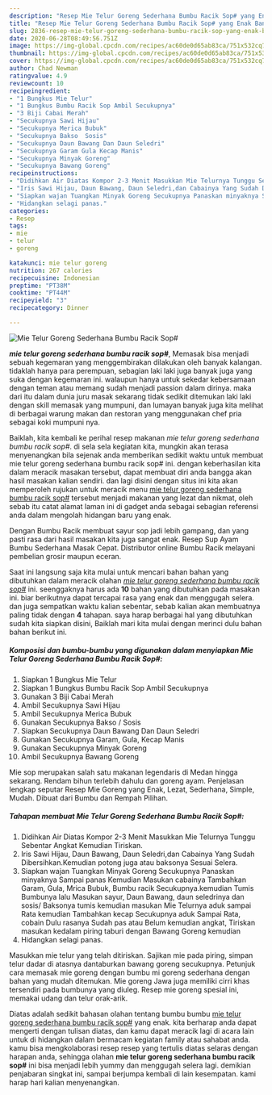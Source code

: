 ```yaml
---
description: "Resep Mie Telur Goreng Sederhana Bumbu Racik Sop# yang Enak Banget"
title: "Resep Mie Telur Goreng Sederhana Bumbu Racik Sop# yang Enak Banget"
slug: 2836-resep-mie-telur-goreng-sederhana-bumbu-racik-sop-yang-enak-banget
date: 2020-06-28T08:49:56.751Z
image: https://img-global.cpcdn.com/recipes/ac60de0d65ab83ca/751x532cq70/mie-telur-goreng-sederhana-bumbu-racik-sop-foto-resep-utama.jpg
thumbnail: https://img-global.cpcdn.com/recipes/ac60de0d65ab83ca/751x532cq70/mie-telur-goreng-sederhana-bumbu-racik-sop-foto-resep-utama.jpg
cover: https://img-global.cpcdn.com/recipes/ac60de0d65ab83ca/751x532cq70/mie-telur-goreng-sederhana-bumbu-racik-sop-foto-resep-utama.jpg
author: Chad Newman
ratingvalue: 4.9
reviewcount: 10
recipeingredient:
- "1 Bungkus Mie Telur"
- "1 Bungkus Bumbu Racik Sop Ambil Secukupnya"
- "3 Biji Cabai Merah"
- "Secukupnya Sawi Hijau"
- "Secukupnya Merica Bubuk"
- "Secukupnya Bakso  Sosis"
- "Secukupnya Daun Bawang Dan Daun Seledri"
- "Secukupnya Garam Gula Kecap Manis"
- "Secukupnya Minyak Goreng"
- "Secukupnya Bawang Goreng"
recipeinstructions:
- "Didihkan Air Diatas Kompor 2-3 Menit Masukkan Mie Telurnya Tunggu Sebentar Angkat Kemudian Tiriskan."
- "Iris Sawi Hijau, Daun Bawang, Daun Seledri,dan Cabainya Yang Sudah Dibersihkan.Kemudian potong juga atau baksonya Sesuai Selera."
- "Siapkan wajan Tuangkan Minyak Goreng Secukupnya Panaskan minyaknya Sampai panas Kemudian Masukan cabainya Tambahkan Garam, Gula, Mrica Bubuk, Bumbu racik Secukupnya.kemudian Tumis Bumbunya lalu Masukan sayur, Daun Bawang, daun seledrinya dan sosis/ Baksonya tumis kemudian masukan Mie Telurnya aduk sampai Rata kemudian Tambahkan kecap Secukupnya aduk Sampai Rata, cobain Dulu rasanya Sudah pas atau Belum kemudian angkat, Tiriskan masukan kedalam piring taburi dengan Bawang Goreng kemudian"
- "Hidangkan selagi panas."
categories:
- Resep
tags:
- mie
- telur
- goreng

katakunci: mie telur goreng 
nutrition: 267 calories
recipecuisine: Indonesian
preptime: "PT38M"
cooktime: "PT44M"
recipeyield: "3"
recipecategory: Dinner

---
```



![Mie Telur Goreng Sederhana Bumbu Racik Sop#](https://img-global.cpcdn.com/recipes/ac60de0d65ab83ca/751x532cq70/mie-telur-goreng-sederhana-bumbu-racik-sop-foto-resep-utama.jpg)

<b><i>mie telur goreng sederhana bumbu racik sop#</i></b>, Memasak bisa menjadi sebuah kegemaran yang menggembirakan dilakukan oleh banyak kalangan. tidaklah hanya para perempuan, sebagian laki laki juga banyak juga yang suka dengan kegemaran ini. walaupun hanya untuk sekedar kebersamaan dengan teman atau memang sudah menjadi passion dalam dirinya. maka dari itu dalam dunia juru masak sekarang tidak sedikit ditemukan laki laki dengan skill memasak yang mumpuni, dan lumayan banyak juga kita melihat di berbagai warung makan dan restoran yang menggunakan chef pria sebagai koki mumpuni nya.

Baiklah, kita kembali ke perihal resep makanan <i>mie telur goreng sederhana bumbu racik sop#</i>. di sela sela kegiatan kita, mungkin akan terasa menyenangkan bila sejenak anda memberikan sedikit waktu untuk membuat mie telur goreng sederhana bumbu racik sop# ini. dengan keberhasilan kita dalam meracik masakan tersebut, dapat membuat diri anda bangga akan hasil masakan kalian sendiri. dan lagi disini dengan situs ini kita akan memperoleh rujukan untuk meracik menu <u>mie telur goreng sederhana bumbu racik sop#</u> tersebut menjadi makanan yang lezat dan nikmat, oleh sebab itu catat alamat laman ini di gadget anda sebagai sebagian referensi anda dalam mengolah hidangan baru yang enak.

Dengan Bumbu Racik membuat sayur sop jadi lebih gampang, dan yang pasti rasa dari hasil masakan kita juga sangat enak. Resep Sup Ayam Bumbu Sederhana Masak Cepat. Distributor online Bumbu Racik melayani pembelian grosir maupun eceran.


Saat ini langsung saja kita mulai untuk mencari bahan bahan yang dibutuhkan dalam meracik olahan <u><i>mie telur goreng sederhana bumbu racik sop#</i></u> ini. seenggaknya harus ada <b>10</b> bahan yang dibutuhkan pada masakan ini. biar berikutnya dapat tercapai rasa yang enak dan menggugah selera. dan juga sempatkan waktu kalian sebentar, sebab kalian akan membuatnya paling tidak dengan <b>4</b> tahapan. saya harap berbagai hal yang dibutuhkan sudah kita siapkan disini, Baiklah mari kita mulai dengan merinci dulu bahan bahan berikut ini.

<!--inarticleads1-->

##### Komposisi dan bumbu-bumbu yang digunakan dalam menyiapkan Mie Telur Goreng Sederhana Bumbu Racik Sop#:

1. Siapkan 1 Bungkus Mie Telur
1. Siapkan 1 Bungkus Bumbu Racik Sop Ambil Secukupnya
1. Gunakan 3 Biji Cabai Merah
1. Ambil Secukupnya Sawi Hijau
1. Ambil Secukupnya Merica Bubuk
1. Gunakan Secukupnya Bakso / Sosis
1. Siapkan Secukupnya Daun Bawang Dan Daun Seledri
1. Gunakan Secukupnya Garam, Gula, Kecap Manis
1. Gunakan Secukupnya Minyak Goreng
1. Ambil Secukupnya Bawang Goreng


Mie sop merupakan salah satu makanan legendaris di Medan hingga sekarang. Rendam bihun terlebih dahulu dan goreng ayam. Penjelasan lengkap seputar Resep Mie Goreng yang Enak, Lezat, Sederhana, Simple, Mudah. Dibuat dari Bumbu dan Rempah Pilihan. 

<!--inarticleads2-->

##### Tahapan membuat Mie Telur Goreng Sederhana Bumbu Racik Sop#:

1. Didihkan Air Diatas Kompor 2-3 Menit Masukkan Mie Telurnya Tunggu Sebentar Angkat Kemudian Tiriskan.
1. Iris Sawi Hijau, Daun Bawang, Daun Seledri,dan Cabainya Yang Sudah Dibersihkan.Kemudian potong juga atau baksonya Sesuai Selera.
1. Siapkan wajan Tuangkan Minyak Goreng Secukupnya Panaskan minyaknya Sampai panas Kemudian Masukan cabainya Tambahkan Garam, Gula, Mrica Bubuk, Bumbu racik Secukupnya.kemudian Tumis Bumbunya lalu Masukan sayur, Daun Bawang, daun seledrinya dan sosis/ Baksonya tumis kemudian masukan Mie Telurnya aduk sampai Rata kemudian Tambahkan kecap Secukupnya aduk Sampai Rata, cobain Dulu rasanya Sudah pas atau Belum kemudian angkat, Tiriskan masukan kedalam piring taburi dengan Bawang Goreng kemudian
1. Hidangkan selagi panas.


Masukkan mie telur yang telah ditiriskan. Sajikan mie pada piring, simpan telur dadar di atasnya dantaburkan bawang goreng secukupnya. Petunjuk cara memasak mie goreng dengan bumbu mi goreng sederhana dengan bahan yang mudah ditemukan. Mie goreng Jawa juga memiliki cirri khas tersendiri pada bumbunya yang diuleg. Resep mie goreng spesial ini, memakai udang dan telur orak-arik. 

Diatas adalah sedikit bahasan olahan tentang bumbu bumbu <u>mie telur goreng sederhana bumbu racik sop#</u> yang enak. kita berharap anda dapat mengerti dengan tulisan diatas, dan kamu dapat meracik lagi di acara lain untuk di hidangkan dalam bermacam kegiatan family atau sahabat anda. kamu bisa mengkolaborasi resep resep yang tertulis diatas selaras dengan harapan anda, sehingga olahan <b>mie telur goreng sederhana bumbu racik sop#</b> ini bisa menjadi lebih yummy dan menggugah selera lagi. demikian penjabaran singkat ini, sampai berjumpa kembali di lain kesempatan. kami harap hari kalian menyenangkan.
